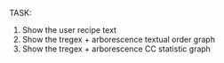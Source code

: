 TASK:
1. Show the user recipe text
2. Show the tregex + arborescence textual order graph
3. Show the tregex + arborescence CC statistic graph